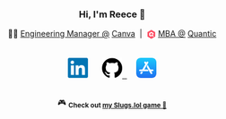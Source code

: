 <h3 align="center">Hi, I'm Reece 👋</h3>

<!-- Headline -->
<p align="center">
  🧑‍💻 <a href="https://linkedin.com/in/reececomo">Engineering Manager @</a> <a href="https://github.com/Canva">Canva</a>
    &nbsp;|&nbsp;
    <sub><img alt="Quantic" width="16.5px" src="https://raw.githubusercontent.com/reececomo/reececomo/main/assets/quantic-sbt.png" /></sub> <a href="https://linkedin.com/in/reececomo">MBA @</a> <a href="https://quantic.edu/">Quantic</a>
</p>

<!-- Links -->
<p align="center">
  <kbd>
    <br/>
    &nbsp;
    <!-- LinkedIn -->
    <a href="https://www.linkedin.com/in/reececomo/"><!--
      --><img alt="LinkedIn" width="36px" src="https://raw.githubusercontent.com/reececomo/reececomo/main/assets/linkedin.png" /><!--
    --></a>
    &nbsp;
    <!-- GitHub -->
    <a href="https://github.com/reececomo"><!--
      --><picture><!--
        --><source media="(prefers-color-scheme: dark)" srcset="https://raw.githubusercontent.com/reececomo/reececomo/main/assets/github-w.png"><!--
        --><img alt="GitHub" width="36px" src="https://raw.githubusercontent.com/reececomo/reececomo/main/assets/github.png" />
      </picture><!--
    --></a>
    &nbsp;
    <!-- App Store -->
    <a href="https://apps.apple.com/au/developer/playmatic-pty-ltd/id1486480408"><!--
      --><img alt="App Store" width="36px" src="https://raw.githubusercontent.com/reececomo/reececomo/main/assets/apple-appstore.png" /><!--
    --></a>
    &nbsp;
    <br/>
    &nbsp;
  </kbd>
</p>

<!-- Bonus -->
<p align="center">
  🎮 <sub><b>Check out <a href="https://slugs.lol">my Slugs.lol game 🏀</a></b></sub>
</p>
